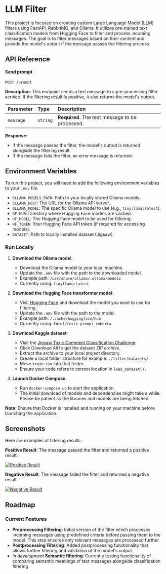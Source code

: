 
# LLM Filter

This project is focused on creating custom Large Language Model (LLM) filters using FastAPI, RabbitMQ, and Ollama. It utilizes pre-trained text classification models from Hugging Face to filter and process incoming messages. The goal is to filter messages based on their content and provide the model's output if the message passes the filtering process.

## API Reference

#### Send prompt

`POST /prompt`

**Description**: This endpoint sends a text message to a pre-processing filter service. If the filtering result is positive, it also returns the model's output.

| Parameter | Type     | Description                |
| :-------- | :------- | :------------------------- |
| `message` | `string` | **Required**. The text message to be processed. |

**Response**: 
- If the message passes the filter, the model's output is returned alongside the filtering result.
- If the message fails the filter, an error message is returned.

## Environment Variables

To run this project, you will need to add the following environment variables to your `.env` file:

- `OLLAMA_MODELS_PATH`: Path to your locally stored Ollama models.
- `OLLAMA_HOST`: The URL for the Ollama API server.
- `OLLAMA_MODEL`: The specific Ollama model to use (e.g., `tinyllama:latest`).
- `HF_HUB`: Directory where Hugging Face models are cached.
- `HF_MODEL`: The Hugging Face model to be used for filtering.
- `HF_TOKEN`: Your Hugging Face API token (if required for accessing models).
- `DATASET`: Path to locally installed dataset (Jigsaw).

### Run Locally

1. **Download the Ollama model**:
   - Download the Ollama model to your local machine.
   - Update the `.env` file with the path to the downloaded model.
   - Example path: `/usr/share/ollama/.ollama/models`
   - Currently using: `tinyllama:latest`
   
2. **Download the Hugging Face transformer model**:
   - Visit [Hugging Face](https://huggingface.co/) and download the model you want to use for filtering.
   - Update the `.env` file with the path to the model.
   - Example path: `/.cache/huggingface/hub`
   - Currently using: `Intel/toxic-prompt-roberta`

3. **Download Kaggle dataset**:
   - Visit the [Jigsaw Toxic Comment Classification Challenge](https://www.kaggle.com/competitions/jigsaw-toxic-comment-classification-challenge/data).
   - Click Download All to get the dataset ZIP archive.
   - Extract the archive to your local project directory.
   - Create a local folder structure for example: `./filter/datasets/`
   - Move `train.csv` into that folder.
   - Ensure your code refers to correct location in `load_dataset().`

4. **Launch Docker Compose**:
   - Run `docker-compose up` to start the application.
   - The initial download of models and dependencies might take a while. Please be patient as the libraries and models are being fetched.

**Note**: Ensure that Docker is installed and running on your machine before launching the application.

## Screenshots

Here are examples of filtering results:

**Positive Result**:
The message passed the filter and returned a positive result.

[![Positive Result](https://i.postimg.cc/prXz2ZC7/image.png)](https://postimg.cc/PLpj4Dnw)

**Negative Result**:
The message failed the filter and returned a negative result.

[![Negative Result](https://i.postimg.cc/9XJyL6Fj/image.png)](https://postimg.cc/r0GF1459)

## Roadmap

### Current Features
- **Preprocessing Filtering**: Initial version of the filter which processes incoming messages using predefined criteria before passing them to the model. This step ensures only relevant messages are processed further.
- **Postprocessing Filtering**: Added postprocessing functionality that allows further filtering and validation of the model's output.
- _In development_ **Semantic filtering**: Currently testing functionality of comparing semantic meanings of text messages alongside classification filtering